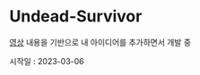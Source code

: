 # Undead-Survivor

[영상](https://www.youtube.com/watch?v=MmW166cHj54&list=PLO-mt5Iu5TeZF8xMHqtT_DhAPKmjF6i3x) 내용을 기반으로 내 아이디어를 추가하면서 개발 중

시작일 : 2023-03-06
